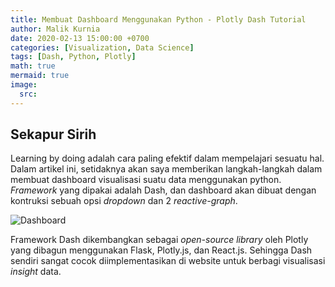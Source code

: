 ```yaml
---
title: Membuat Dashboard Menggunakan Python - Plotly Dash Tutorial
author: Malik Kurnia
date: 2020-02-13 15:00:00 +0700
categories: [Visualization, Data Science]
tags: [Dash, Python, Plotly]
math: true
mermaid: true
image:
  src: 
---
```


## Sekapur Sirih
Learning by doing adalah cara paling efektif dalam mempelajari sesuatu hal. Dalam artikel ini, setidaknya akan saya memberikan langkah-langkah dalam membuat dashboard visualisasi suatu data menggunakan python. <i>Framework</i> yang dipakai adalah Dash, dan dashboard akan dibuat dengan kontruksi sebuah opsi <i>dropdown</i> dan 2 <i>reactive-graph</i>.

![Dashboard](https://images2.imgbox.com/51/3e/Xef6r2n1_o.png)

Framework Dash dikembangkan sebagai <i>open-source library</i> oleh Plotly yang dibagun menggunakan Flask, Plotly.js, dan React.js. Sehingga Dash sendiri sangat cocok diimplementasikan di website untuk berbagi visualisasi <i>insight</i> data.
